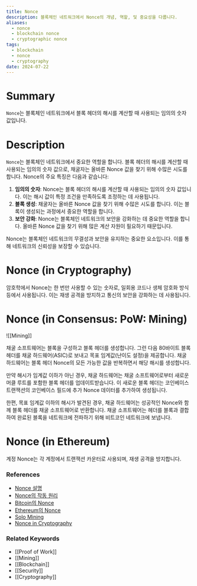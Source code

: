 ```yaml
---
title: Nonce
description: 블록체인 네트워크에서 Nonce의 개념, 역할, 및 중요성을 다룹니다.
aliases:
  - nonce
  - blockchain nonce
  - cryptographic nonce
tags:
  - blockchain
  - nonce
  - cryptography
date: 2024-07-22
---
```

# Summary

`Nonce`는 블록체인 네트워크에서 블록 헤더의 해시를 계산할 때 사용되는 임의의 숫자 값입니다.

# Description

`Nonce`는 블록체인 네트워크에서 중요한 역할을 합니다. 블록 헤더의 해시를 계산할 때 사용되는 임의의 숫자 값으로, 채굴자는 올바른 Nonce 값을 찾기 위해 수많은 시도를 합니다. Nonce의 주요 특징은 다음과 같습니다:

1. **임의의 숫자**: Nonce는 블록 헤더의 해시를 계산할 때 사용되는 임의의 숫자 값입니다. 이는 해시 값이 특정 조건을 만족하도록 조정하는 데 사용됩니다.
2. **블록 생성**: 채굴자는 올바른 Nonce 값을 찾기 위해 수많은 시도를 합니다. 이는 블록이 생성되는 과정에서 중요한 역할을 합니다.
3. **보안 강화**: Nonce는 블록체인 네트워크의 보안을 강화하는 데 중요한 역할을 합니다. 올바른 Nonce 값을 찾기 위해 많은 계산 자원이 필요하기 때문입니다.

Nonce는 블록체인 네트워크의 무결성과 보안을 유지하는 중요한 요소입니다. 이를 통해 네트워크의 신뢰성을 보장할 수 있습니다.

# Nonce (in Cryptography)

암호학에서 Nonce는 한 번만 사용할 수 있는 숫자로, 일회용 코드나 생체 암호화 방식 등에서 사용됩니다. 이는 재생 공격을 방지하고 통신의 보안을 강화하는 데 사용됩니다.
# Nonce (in Consensus: PoW: Mining)
![[Mining]]

채굴 소프트웨어는 블록을 구성하고 블록 헤더를 생성합니다. 그런 다음 80바이트 블록 헤더를 채굴 하드웨어(ASIC)로 보내고 목표 임계값(난이도 설정)을 제공합니다. 채굴 하드웨어는 블록 헤더 Nonce의 모든 가능한 값을 반복하면서 해당 해시를 생성합니다.

만약 해시가 임계값 이하가 아닌 경우, 채굴 하드웨어는 채굴 소프트웨어로부터 새로운 머클 루트를 포함한 블록 헤더를 업데이트받습니다. 이 새로운 블록 헤더는 코인베이스 트랜잭션의 코인베이스 필드에 추가 Nonce 데이터를 추가하여 생성됩니다.

한편, 목표 임계값 이하의 해시가 발견된 경우, 채굴 하드웨어는 성공적인 Nonce와 함께 블록 헤더를 채굴 소프트웨어로 반환합니다. 채굴 소프트웨어는 헤더를 블록과 결합하여 완료된 블록을 네트워크에 전파하기 위해 비트코인 네트워크에 보냅니다.
# Nonce (in Ethereum)

계정 Nonce는 각 계정에서 트랜잭션 카운터로 사용되며, 재생 공격을 방지합니다.

### References

- [Nonce 설명](https://en.wikipedia.org/wiki/Cryptographic_nonce)
- [Nonce의 작동 원리](https://example.org/nonce-explanation)
- [Bitcoin의 Nonce](https://bitcoin.org/nonce)
- [Ethereum의 Nonce](https://ethereum.org/nonce)
- [Solo Mining](https://developer.bitcoin.org/devguide/mining.html?highlight=nonce#solo-mining)
- [Nonce in Cryptography](https://bitcoinwiki.org/wiki/nonce)

### Related Keywords

- [[Proof of Work]]
- [[Mining]]
- [[Blockchain]]
- [[Security]]
- [[Cryptography]]
